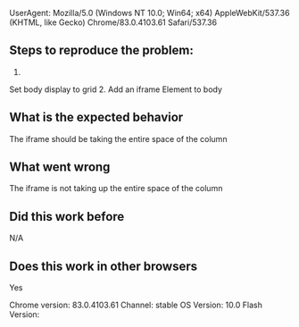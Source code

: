 UserAgent: Mozilla/5.0 (Windows NT 10.0; Win64; x64) AppleWebKit/537.36 (KHTML, like Gecko) Chrome/83.0.4103.61 Safari/537.36

## Steps to reproduce the problem:
1.
Set body display to grid
2.
Add an iframe Element to body

## What is the expected behavior

The iframe should be taking the entire space of the column

## What went wrong

The iframe is not taking up the entire space of the column

## Did this work before

N/A

## Does this work in other browsers

Yes

Chrome version: 83.0.4103.61  Channel: stable
OS Version: 10.0
Flash Version:

